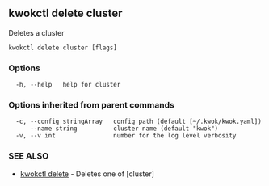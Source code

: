 ## kwokctl delete cluster

Deletes a cluster

```
kwokctl delete cluster [flags]
```

### Options

```
  -h, --help   help for cluster
```

### Options inherited from parent commands

```
  -c, --config stringArray   config path (default [~/.kwok/kwok.yaml])
      --name string          cluster name (default "kwok")
  -v, --v int                number for the log level verbosity
```

### SEE ALSO

* [kwokctl delete](kwokctl_delete.md)	 - Deletes one of [cluster]

